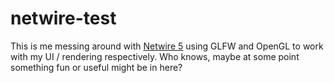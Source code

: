 # netwire-test

This is me messing around with
[Netwire 5](http://hackage.haskellorg/package/netwire-0.5.0.0) using GLFW
and OpenGL to work with my UI / rendering respectively. Who knows, maybe at
some point something fun or useful might be in here?
